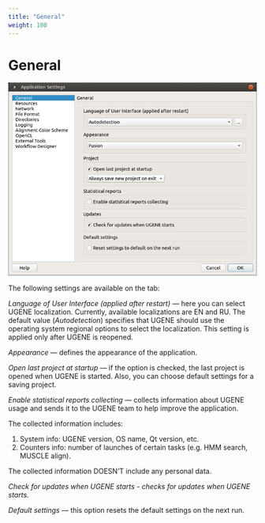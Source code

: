 ```yaml
---
title: "General"
weight: 100
---
```



# General


![](/images/21433142/21599864.png)

The following settings are available on the tab:

_Language of User Interface (applied after restart)_ — here you can select UGENE localization. Currently, available localizations are EN and RU. The default value (_Autodetection_) specifies that UGENE should use the operating system regional options to select the localization. This setting is applied only after UGENE is reopened.

_Appearance_ — defines the appearance of the application.

_Open last project at startup_ — if the option is checked, the last project is opened when UGENE is started. Also, you can choose default settings for a saving project.

_Enable statistical reports collecting_ — collects information about UGENE usage and sends it to the UGENE team to help improve the application.

The collected information includes:

1.  System info: UGENE version, OS name, Qt version, etc.
2.  Counters info: number of launches of certain tasks (e.g. HMM search, MUSCLE align).

The collected information DOESN’T include any personal data.

__Check for updates when UGENE starts_ - checks for updates when UGENE starts._

_Default settings_ — this option resets the default settings on the next run.
